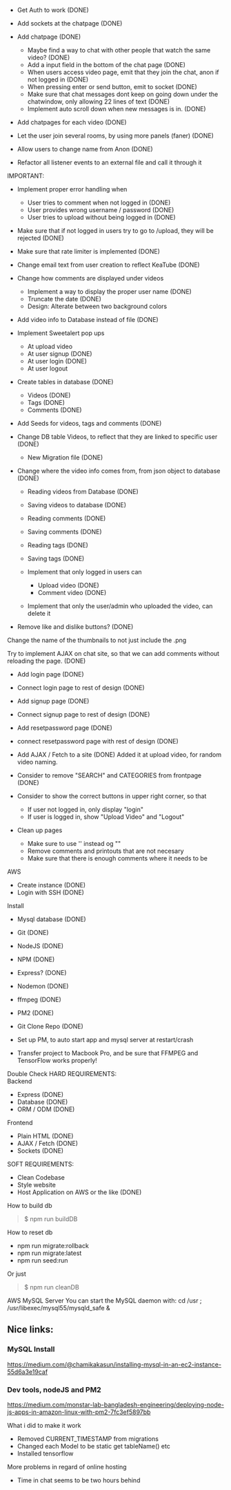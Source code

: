 - Get Auth to work                  (DONE)        
- Add sockets at the chatpage       (DONE)
- Add chatpage                      (DONE)
    - Maybe find a way to chat with other people that watch the same video?                 (DONE)
    - Add a input field in the bottom of the chat page                                      (DONE)
    - When users access video page, emit that they join the chat, anon if not logged in     (DONE)
    - When pressing enter or send button, emit to socket                                    (DONE)
    - Make sure that chat messages dont keep on going down under the chatwindow, only allowing 22 lines of text (DONE)
    - Implement auto scroll down when new messages is in.                                   (DONE)
- Add chatpages for each video                                                              (DONE)
- Let the user join several rooms, by using more panels (faner)                             (DONE)

- Allow users to change name from Anon          (DONE)

- Refactor all listener events to an external file and call it through it

IMPORTANT:
- Implement proper error handling when
    - User tries to comment when not logged in      (DONE)
    - User provides wrong username / password       (DONE)   
    - User tries to upload without being logged in  (DONE)

- Make sure that if not logged in users try to go to /upload, they will be rejected (DONE)

- Make sure that rate limiter is implemented    (DONE)
- Change email text from user creation to reflect KeaTube   (DONE)

- Change how comments are displayed under videos        
    - Implement a way to display the proper user name   (DONE)
    - Truncate the date                                 (DONE)
    - Design: Alterate between two background colors

- Add video info to Database instead of file    (DONE)
- Implement Sweetalert pop ups
    - At upload video
    - At user signup                            (DONE)
    - At user login                             (DONE)                             
    - At user logout

- Create tables in database (DONE)
    - Videos        (DONE)
    - Tags          (DONE)
    - Comments      (DONE)
- Add Seeds for videos, tags and comments   (DONE)

- Change DB table Videos, to reflect that they are linked to specific user  (DONE)
    - New Migration file    (DONE)

- Change where the video info comes from, from json object to database  (DONE)
    - Reading videos from Database  (DONE)
    - Saving videos to database     (DONE)
    - Reading comments              (DONE)
    - Saving comments               (DONE)
    - Reading tags                  (DONE)
    - Saving tags                   (DONE)

    - Implement that only logged in users can
        - Upload video              (DONE)
        - Comment video             (DONE)
    
    - Implement that only the user/admin who uploaded the video, can delete it

- Remove like and dislike buttons?                  (DONE)

Change the name of the thumbnails to not just include the .png

Try to implement AJAX on chat site, so that we can add comments without reloading the page.     (DONE)


- Add login page                        (DONE)
- Connect login page to rest of design  (DONE)
- Add signup page                       (DONE)
- Connect signup page to rest of design (DONE)
- Add resetpassword page                (DONE)
- connect resetpassword page with rest of design    (DONE)

- Add AJAX / Fetch to a site        (DONE)  Added it at upload video, for random video naming.

- Consider to remove "SEARCH" and CATEGORIES from frontpage                 (DONE)
- Consider to show the correct buttons in upper right corner, so that
    - If user not logged in, only display "login"
    - If user is logged in, show "Upload Video" and "Logout"

- Clean up pages
    - Make sure to use '' instead og ""
    - Remove comments and printouts that are not necesary
    - Make sure that there is enough comments where it needs to be



AWS

- Create instance       (DONE)
- Login with SSH        (DONE)

Install
- Mysql database        (DONE)
- Git                   (DONE)
- NodeJS                (DONE)
- NPM                   (DONE)
- Express?              (DONE)
- Nodemon               (DONE)
- ffmpeg                (DONE)
- PM2                   (DONE)
- Git Clone Repo        (DONE)


- Set up PM, to auto start app and mysql server at restart/crash

- Transfer project to Macbook Pro, and be sure that FFMPEG and TensorFlow works properly!

Double Check HARD REQUIREMENTS:  
Backend  
- Express       (DONE)
- Database      (DONE)
- ORM / ODM     (DONE)

Frontend  
- Plain HTML    (DONE)
- AJAX / Fetch  (DONE)
- Sockets       (DONE)

SOFT REQUIREMENTS:  
- Clean Codebase
- Style website
- Host Application on AWS or the like       (DONE)


How to build db
> $ npm run buildDB

How to reset db
- npm run migrate:rollback
- npm run migrate:latest
- npm run seed:run

Or just
> $ npm run cleanDB


AWS MySQL Server
You can start the MySQL daemon with:
cd /usr ; /usr/libexec/mysql55/mysqld_safe &

## Nice links:

### MySQL Install
https://medium.com/@chamikakasun/installing-mysql-in-an-ec2-instance-55d6a3e19caf

### Dev tools, nodeJS and PM2
https://medium.com/monstar-lab-bangladesh-engineering/deploying-node-js-apps-in-amazon-linux-with-pm2-7fc3ef5897bb


What i did to make it work
- Removed CURRENT_TIMESTAMP from migrations
- Changed each Model to be static get tableName() etc
- Installed tensorflow 


More problems in regard of online hosting
- Time in chat seems to be two hours behind